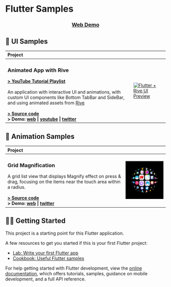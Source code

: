 # Flutter Samples

<h3 align="center">
  <a href="https://aashu-dubey.github.io/flutter-samples">
    Web Demo
  </a>
</h3>

## 🧬 UI Samples
| Project | |
| :--- | --- |
| <h3>Animated App with Rive</h3>**[> YouTube Tutorial Playlist](https://youtube.com/playlist?list=PLpnMM6hhRccigVfEO2Ynj6DQB9MbW5CaF)**<br><br>An application with interactive UI and animations, with custom UI components like Bottom TabBar and SideBar, and using animated assets from [Rive](https://rive.app)<br><br>**[> Source code](./lib/samples/ui/rive_app#readme)**<br>**> Demo: [web](https://aashu-dubey.github.io/flutter-samples/#/course-rive) \| [youtube](https://youtube.com/shorts/jek80t32XqY) \| [twitter](https://twitter.com/aashudubey_ad/status/1616536431010406400)** | <a href="https://github.com/Aashu-Dubey/flutter-samples/tree/main/lib/samples/ui/rive_app#readme" title="Flutter + Rive Source code"><img alt="Flutter + Rive UI Preview" src="https://user-images.githubusercontent.com/46301285/212767021-ce434bc0-d6f8-41c1-a17a-360ea225009b.png" width="320"></a> |

## 🧬 Animation Samples
| Project | |
| :--- | --- |
| <h3>Grid Magnification</h3>A grid list view that displays Magnify effect on press & drag, focusing on the items near the touch area within a radius.<br><br>**[> Source code](./lib/samples/animations/grid_magnification#readme)**<br>**> Demo: [web](https://aashu-dubey.github.io/flutter-samples/#/grid-magnification) \| [twitter](https://twitter.com/aashudubey_ad/status/1629217199838879744)** | <a href="https://github.com/Aashu-Dubey/flutter-samples/tree/main/lib/samples/animations/grid_magnification#readme" title="Flutter Grid Magnification"><img alt="Flutter Grid Magnification Preview" src="./assets/samples/animations/grid_magnification.png" width="320"></a> |

## 💪🏼 Getting Started

This project is a starting point for this Flutter application.

A few resources to get you started if this is your first Flutter project:

- [Lab: Write your first Flutter app](https://docs.flutter.dev/get-started/codelab)
- [Cookbook: Useful Flutter samples](https://docs.flutter.dev/cookbook)

For help getting started with Flutter development, view the
[online documentation](https://docs.flutter.dev/), which offers tutorials,
samples, guidance on mobile development, and a full API reference.
